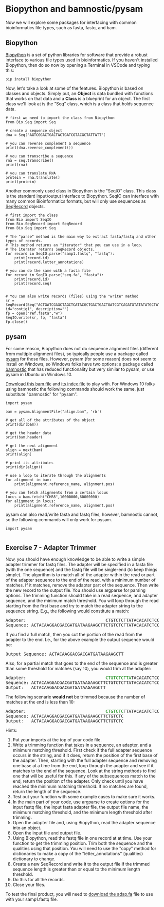 # Biopython and bamnostic/pysam

Now we will explore some packages for interfacing with common bioinformatics file types, such as fasta, fastq, and bam. 

## Biopython

[Biopython](https://biopython.org/) is a set of python libraries for software that provide a robust interface to various file types used in bioinformatics. If you haven't installed Biopython, then do so now by opening a Terminal in VSCode and typing this:

	pip install biopython

Now, let's take a look at some of the features. Biopython is based on classes and objects. Simply put, an **Object** is data bundled with functions that works on that data and a **Class** is a blueprint for an object. The first class we'll look at is the "Seq" class, which is a class that holds sequence data.

```
# first we need to import the class from Biopython
from Bio.Seq import Seq

# create a sequence object
dna = Seq("AGTCGGACTGACTACTGATCGTACGCTATTATT")

# you can reverse complement a sequence
print(dna.reverse_complement())

# you can transcribe a sequence
rna = seq.transcribe()
print(rna)

# you can translate RNA
protein = rna.translate()
print(protein)
```

Another commonly used class in Biopython is the "SeqIO" class. This class is the standard input/output interface to Biopython. SeqIO can interface with many common Bioinformatics formats, but will only use sequences as [SeqRecord](https://biopython.org/docs/1.75/api/Bio.SeqRecord.html) objects.

```
# first import the class
from Bio import SeqIO
from Bio.SeqRecord import SeqRecord
from Bio.Seq import Seq

# The "parse" method is the main way to extract fasta/fastq and other types of records.
# This method returns an "iterator" that you can use in a loop.
# The iterator returns SeqRecord objects.
for record in SeqIO.parse("samp1.fastq", "fastq"):
    print(record.id)
    print(record.letter_annotations)

# you can do the same with a fasta file
for record in SeqIO.parse("seq.fa", "fasta"):
	print(record.id)
	print(record.seq)


# You can also write records (files) using the "write" method
sr = SeqRecord(Seq("ACTGATCGAGCTAGCTCATACGCTGACTGACTGATCGTCAGATGTATATATGCTATGCTGTAGCTCGATCGTCA"), id="contig1", description="")
fp = open("ref.fasta","w")
SeqIO.write(sr, fp, "fasta")
fp.close()
```


## pysam

For some reason, Biopython does not do sequence alignment files (different from multiple alignment files), so typically people use a package called [pysam](https://pysam.readthedocs.io/en/latest/api.html) for those files. However, pysam (for some reason) does not seem to install on Windows, so Windows folks have two options: a package called [bamnostic](https://bamnostic.readthedocs.io/en/latest/) that has reduced functionality but very similar to pysam, or use pysam in Ubuntu on Windows 10.

[Download this bam file](data/align.bam) and [its index file](data/align.bam.bai) to play with. For Windows 10 folks using bamnostic the following commands should work the same, just substitute "bamnostic" for "pysam".

```
import pysam

bam = pysam.AlignmentFile("align.bam", 'rb')

# get all of the attributes of the object
print(dir(bam))

# get the header data
print(bam.header)

# get the next alignment
align = next(bam)
print(align)

# print its attributes
print(dir(align))

# use a loop to iterate through the alignments
for alignment in bam:
	print(alignment.reference_name, alignment.pos)

# you can fetch alignments from a certain locus
locus = bam.fetch("CHR8",10000000,60000000)
for alignment in locus:
	print(alignment.reference_name, alignment.pos)
```

pysam can also read/write fasta and fastq files, however, bamnostic cannot, so the following commands will only work for pysam.

```
import pysam


```


## Exercise 7 - Adapter Trimmer

Now, you should have enough knowledge to be able to write a simple adapter trimmer for fastq files. The adapter will be specified in a fasta file (with the one sequence) and the fastq file will be single-end (to keep things simple). The algorithm is to match all of the adapter within the read or part of the adapter sequence to the end of the read, with a minimum number of matches. If it matches, remove the adapter part of the sequence. Then write the new record to the output file. You should use argparse for parsing options. The trimming function should take in a read sequence, and adapter sequence, and the minimum match threshold. You will loop through the read starting from the first base and try to match the adapter string to the sequence string. E.g., the following would constitute a match:

<pre>
Adapter:                               CTGTCTCTTATACACATCTCCGAGCCCACGAGACAACATCGCGCATCTCGTATGCCGT
Sequence: ACTACAAGGACGACGATGATAAGAAGCTTCTGTCTCTTATACACATCTCCGAGCCCACGAGACAACATCGCGCATCTCGTATGCCGTCTTCTGCTTGAATAAATCGGAA
</pre>

If you find a full match, then you cut the portion of the read from the adapter to the end. I.e., for the above example the output sequence would be:

<pre>
Output Sequence: ACTACAAGGACGACGATGATAAGAAGCTT
</pre>

Also, for a partial match that goes to the end of the sequence and is greater than some threshold for matches (say 10), you would trim at the adapter:

<pre>
Adapter:                               <span style="color: green">CTGTCTCTTA</span>TACACATCTCCGAGCCCACGAGACAACATCGCGCATCTCGTATGCCGT
Sequence: ACTACAAGGACGACGATGATAAGAAGCTTCTGTCTCTTATACACATCTCCGAGCCCACGAGACAA
Output:   ACTACAAGGACGACGATGATAAGAAGCTT
</pre>

The following scenario **would not** be trimmed because the number of matches at the end is less than 10:

<pre>
Adapter:                               <span style="color: green">CTGTCTC</span>TTATACACATCTCCGAGCCCACGAGACAACATCGCGCATCTCGTATGCCGT
Sequence: ACTACAAGGACGACGATGATAAGAAGCTTCTGTCTC
Output:   ACTACAAGGACGACGATGATAAGAAGCTTCTGTCTC
</pre>

Hints:
1. Put your imports at the top of your code file.
1. Write a trimming function that takes in a sequence, an adapter, and a minimum matching threshold. First check if the full adapter sequence occurs in the string, and if it does, return the position of the first base of the adapter. Then, starting with the full adapter sequence and removing one base at a time from the end, loop through the adapter and see if it matches to the end of the sequence. Look at the string methods to find one that will be useful for this. If any of the subsequences match to the end, return the position of the adapter. Only check until you have reached the minimum matching threshold. If no matches are found, return the length of the sequence.
2. Test out your function with some example cases to make sure it works.
2. In the main part of your code, use argparse to create options for the input fastq file, the input fasta adapter file, the output file name, the minimum matching threshold, and the minimum length threshold after trimming.
3. Open the adapter file and, using Biopython, read the adapter sequence into an object.
4. Open the input file and output file.
5. Using Biopython, read the fastq file in one record at at time. Use your function to get the trimming position. Trim both the sequence and the qualities using that position. You will need to use the "copy" method for dictionaries to make a copy of the "letter_annotations" (qualities) dictionary to change.
6. Create a new SeqRecord and write it to the output file if the trimmed sequence length is greater than or equal to the minimum length threshold.
7. Do this for all the records.
8. Close your files.

To test the final product, you will need to [download the adap.fa](data/adap.fa) file to use with your samp1.fastq file.

